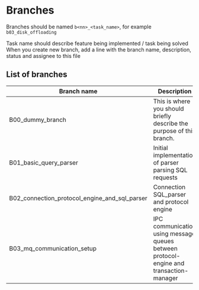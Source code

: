 # Branches 
Branches should be named `b<nn>_<task_name>`, for example `b03_disk_offloading`

Task name should describe feature being implemented / task being solved
When you create new branch, add a line with the branch name, description, status and assignee to this file 


## List of branches 

Branch name | Description | Assignee | Status
--- | --- | --- | ---
B00_dummy_branch | This is where you should briefly describe the purpose of this branch. | Joe | MERGED /  IN PROGRESS / ABANDONED ...
B01_basic_query_parser | Initial implementation of parser parsing SQL requests | Jacob | MERGED
B02_connection_protocol_engine_and_sql_parser | Connection SQL_parser and protocol engine | Daniel, Jacob | MERGED 
B03_mq_communication_setup | IPC communication using message queues between protocol-engine and transaction-manager | Jacob | IN PROGRESS
